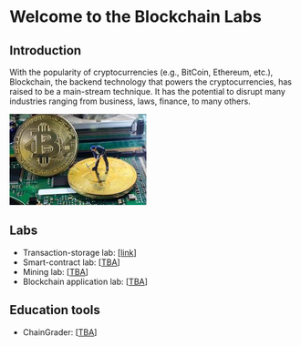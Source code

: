 Welcome to the Blockchain Labs 
===

Introduction
---

With the popularity of cryptocurrencies (e.g., BitCoin, Ethereum, etc.), Blockchain, the backend technology that powers the cryptocurrencies, has raised to be a main-stream technique. It has the potential to disrupt many industries ranging from business, laws, finance, to many others. 

![](../../img/bitcoin-miners-e1477665223385.jpg)

Labs
---

- Transaction-storage lab: [[link](labs/lab3.md)]
- Smart-contract lab: [[TBA]()]
- Mining lab: [[TBA]()]
- Blockchain application lab: [[TBA]()]

Education tools
---

- ChainGrader: [[TBA]()]

